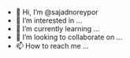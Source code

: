 - 👋 Hi, I’m @sajadnoreypor
- 👀 I’m interested in ...
- 🌱 I’m currently learning ...
- 💞️ I’m looking to collaborate on ...
- 📫 How to reach me ...

<!---
sajadnoreypor/sajadnoreypor is a ✨ special ✨ repository because its `README.md` (this file) appears on your GitHub profile.
You can click the Preview link to take a look at your changes.
--->
